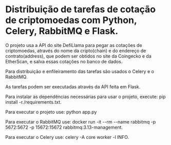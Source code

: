 # Distribuição de tarefas de cotação de criptomoedas com Python, Celery, RabbitMQ e Flask.

O projeto usa a API do site DefiLlama para pegar as cotações de criptomoedas, através do nome da cripto(chain) e do endereço de contrato(address), que podem ser obtidos no site da Coingecko e da EtherScan, e salva essas cotações no banco de dados.

Para distribuição e enfileiramento das tarefas são usados o Celery e o RabbitMQ. 

As tarefas podem ser executadas através da API feita em Flask.

Para instalar as dependências necessárias para usar o projeto, execute: pip install -r./requirements.txt.

Para executar o projeto use: python app.py

Para executar o RabbitMQ use: docker run -it --rm --name rabbitmq -p 5672:5672 -p 15672:15672 rabbitmq:3.13-management.

Para executar o Celery use: celery -A core worker -l INFO.
